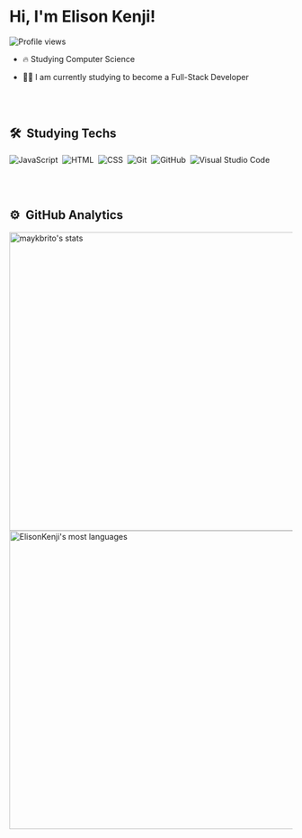 <h1 align="left">Hi, I'm Elison Kenji!</h1>
<p align="left"> <img src="https://komarev.com/ghpvc/?username=ElisonKenjis&color=yellow" alt="Profile views" /> </p>

- 🔥 Studying Computer Science

- 👨‍💻 I am currently studying to become a Full-Stack Developer


<br><br>

## 🛠 &nbsp;Studying Techs

![JavaScript](https://img.shields.io/badge/-JavaScript-05122A?style=flat&logo=javascript)&nbsp;
![HTML](https://img.shields.io/badge/-HTML-05122A?style=flat&logo=HTML5)&nbsp;
![CSS](https://img.shields.io/badge/-CSS-05122A?style=flat&logo=CSS3&logoColor=1572B6)&nbsp;
![Git](https://img.shields.io/badge/-Git-05122A?style=flat&logo=git)&nbsp;
![GitHub](https://img.shields.io/badge/-GitHub-05122A?style=flat&logo=github)&nbsp;
![Visual Studio Code](https://img.shields.io/badge/-Visual%20Studio%20Code-05122A?style=flat&logo=visual-studio-code&logoColor=007ACC)&nbsp;

<br><br>

## ⚙️ &nbsp;GitHub Analytics

<p align="left">
<img width="530em" src="https://github-readme-stats.vercel.app/api?username=ElisonKenjis&show_icons=true&theme=vision-friendly-dark" alt="maykbrito's stats"/>
<img width="530em" src="https://github-readme-stats.vercel.app/api/top-langs/?username=ElisonKenjis&layout=compact&theme=vision-friendly-dark" alt="ElisonKenji's most languages"/>
</p>

<br><br>
